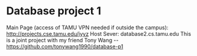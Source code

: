 # Database project 1
Main Page (access of TAMU VPN needed if outside the campus): http://projects.cse.tamu.edu/jyyz Host Sever: database2.cs.tamu.edu
This is a joint project with my friend Tony Wang -- https://github.com/tonywang1990/database-p1
